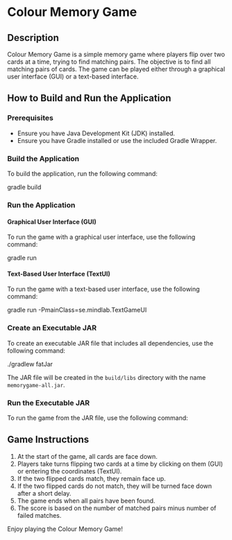 # Colour Memory Game

## Description

Colour Memory Game is a simple memory game where players flip over two cards at a time, trying to find matching pairs. The objective is to find all matching pairs of cards. The game can be played either through a graphical user interface (GUI) or a text-based interface.

## How to Build and Run the Application

### Prerequisites

- Ensure you have Java Development Kit (JDK) installed.
- Ensure you have Gradle installed or use the included Gradle Wrapper.

### Build the Application

To build the application, run the following command:

gradle build


### Run the Application

#### Graphical User Interface (GUI)

To run the game with a graphical user interface, use the following command:

gradle run


#### Text-Based User Interface (TextUI)

To run the game with a text-based user interface, use the following command:

gradle run -PmainClass=se.mindlab.TextGameUI


### Create an Executable JAR

To create an executable JAR file that includes all dependencies, use the following command:

./gradlew fatJar


The JAR file will be created in the `build/libs` directory with the name `memorygame-all.jar`.

### Run the Executable JAR

To run the game from the JAR file, use the following command:


## Game Instructions

1. At the start of the game, all cards are face down.
2. Players take turns flipping two cards at a time by clicking on them (GUI) or entering the coordinates (TextUI).
3. If the two flipped cards match, they remain face up.
4. If the two flipped cards do not match, they will be turned face down after a short delay.
5. The game ends when all pairs have been found.
6. The score is based on the number of matched pairs minus number of failed matches.

Enjoy playing the Colour Memory Game!
